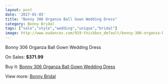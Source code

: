 ```yaml
---
layout: post
date: '2017-01-05'
title: "Bonny 306 Organza Ball Gown Wedding Dress"
category: Bonny Bridal
tags: ["sale","style","wedding","unique","bridal"]
image: http://www.eudances.com/919-thickbox_default/bonny-306-organza-ball-gown-wedding-dress.jpg
---
```

Bonny 306 Organza Ball Gown Wedding Dress

On Sales: **$371.99**
<a href="https://www.eudances.com/en/bonny-bridal/321-bonny-306-organza-ball-gown-wedding-dress.html"><amp-img layout="responsive" width="600" height="600" src="//www.eudances.com/919-thickbox_default/bonny-306-organza-ball-gown-wedding-dress.jpg" alt="Bonny 306 Organza Ball Gown Wedding Dress 0" /></a>
<a href="https://www.eudances.com/en/bonny-bridal/321-bonny-306-organza-ball-gown-wedding-dress.html"><amp-img layout="responsive" width="600" height="600" src="//www.eudances.com/920-thickbox_default/bonny-306-organza-ball-gown-wedding-dress.jpg" alt="Bonny 306 Organza Ball Gown Wedding Dress 1" /></a>

Buy it: [Bonny 306 Organza Ball Gown Wedding Dress](https://www.eudances.com/en/bonny-bridal/321-bonny-306-organza-ball-gown-wedding-dress.html "Bonny 306 Organza Ball Gown Wedding Dress")

View more: [Bonny Bridal](https://www.eudances.com/en/3-bonny-bridal "Bonny Bridal")